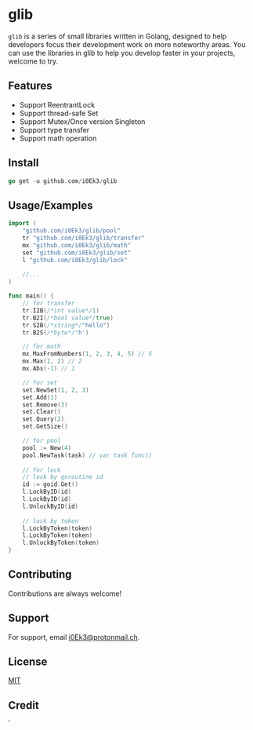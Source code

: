 
# glib

`glib` is a series of small libraries written in Golang, designed to help developers focus their development work on more noteworthy areas. You can use the libraries in glib to help you develop faster in your projects, welcome to try.


## Features

- Support ReentrantLock
- Support thread-safe Set
- Support Mutex/Once version Singleton
- Support type transfer
- Support math operation

## Install

```Go
go get -u github.com/i0Ek3/glib
```


## Usage/Examples

```Go
import (
    "github.com/i0Ek3/glib/pool"
    tr "github.com/i0Ek3/glib/transfer"
    mx "github.com/i0Ek3/glib/math"
    set "github.com/i0Ek3/glib/set"
  	l "github.com/i0Ek3/glib/lock"
  
    //...
)

func main() {
    // for transfer
    tr.I2B(/*int value*/1)
    tr.B2I(/*bool value*/true)
    tr.S2B(/*string*/"hello")
    tr.B2S(/*byte*/'h')

    // for math
    mx.MaxFromNumbers(1, 2, 3, 4, 5) // 5
    mx.Max(1, 2) // 2
    mx.Abs(-1) // 1

    // for set
    set.NewSet(1, 2, 3)
    set.Add(1)
    set.Remove(3)
    set.Clear()
    set.Query(2)
    set.GetSize()

    // for pool
    pool := New(4)
    pool.NewTask(task) // var task func()
  
  	// for lock
    // lock by goroutine id
    id := goid.Get()
    l.LockByID(id)
  	l.LockByID(id)
  	l.UnlockByID(id)
  
  	// lock by token
    l.LockByToken(token)
  	l.LockByToken(token)
  	l.UnlockByToken(token)
} 
```


## Contributing

Contributions are always welcome!

## Support

For support, email i0Ek3@protonmail.ch.


## License

[MIT](https://choosealicense.com/licenses/mit/)


## Credit

[<img src="https://resources.jetbrains.com/storage/products/company/brand/logos/jb_beam.png" style="zoom:25%;" />](https://jb.gg/OpenSourceSupport)

